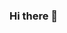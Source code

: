### Hi there 👋

<!--
**A-good-programmer/A-good-programmer** is a ✨ _special_ ✨ repository because its `README.md` (this file) appears on your GitHub profile.

Here are some ideas to get you started:

- 🔭 来自江西上饶99年的前端开发程序员一名, 进入社会2019年8月开始程序员的生活, 热爱编程、钻研新技术...
- 🌱 技术栈: Vue, uniapp, ReactNative, 小程序...
- 🤔 团队开发项目的经验占大多数, 开发习惯封装用于复用性，代码中的注释是关键... 
- 📫 联系方式：
      QQ邮箱: 3493583622@qq.com 
- 😄 喜欢打篮球, 热爱生活, 和最好的朋友在一起才最舒服...
- ⚡ 个人博客：...
-->
